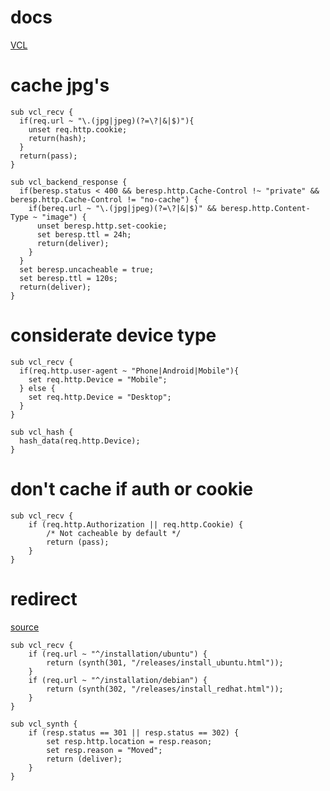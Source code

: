 # docs
[VCL](https://varnish-cache.org/docs/trunk/users-guide/vcl.html)



# cache jpg's
```shell
sub vcl_recv {
  if(req.url ~ "\.(jpg|jpeg)(?=\?|&|$)"){
    unset req.http.cookie;
    return(hash);
  }
  return(pass);
}

sub vcl_backend_response {
  if(beresp.status < 400 && beresp.http.Cache-Control !~ "private" && beresp.http.Cache-Control != "no-cache") {
    if(bereq.url ~ "\.(jpg|jpeg)(?=\?|&|$)" && beresp.http.Content-Type ~ "image") {
      unset beresp.http.set-cookie;
      set beresp.ttl = 24h;
      return(deliver);
    }
  }
  set beresp.uncacheable = true;
  set beresp.ttl = 120s;
  return(deliver);
}
```

# considerate device type
```shell
sub vcl_recv {
  if(req.http.user-agent ~ "Phone|Android|Mobile"){
    set req.http.Device = "Mobile";
  } else {
    set req.http.Device = "Desktop";
  }
}

sub vcl_hash {
  hash_data(req.http.Device);
}
```

# don't cache if auth or cookie
```shell
sub vcl_recv {
    if (req.http.Authorization || req.http.Cookie) {
        /* Not cacheable by default */
        return (pass);
    }
}
```

# redirect
[source](https://varnish-cache.org/tips/vcl/redirect.html)
```shell
sub vcl_recv {
    if (req.url ~ "^/installation/ubuntu") {
        return (synth(301, "/releases/install_ubuntu.html"));
    }
    if (req.url ~ "^/installation/debian") {
        return (synth(302, "/releases/install_redhat.html"));
    }
}

sub vcl_synth {
    if (resp.status == 301 || resp.status == 302) {
        set resp.http.location = resp.reason;
        set resp.reason = "Moved";
        return (deliver);
    }
}
```
